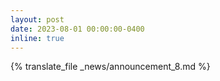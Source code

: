 ```yaml
---
layout: post
date: 2023-08-01 00:00:00-0400
inline: true
---
```


{% translate_file _news/announcement_8.md %}
